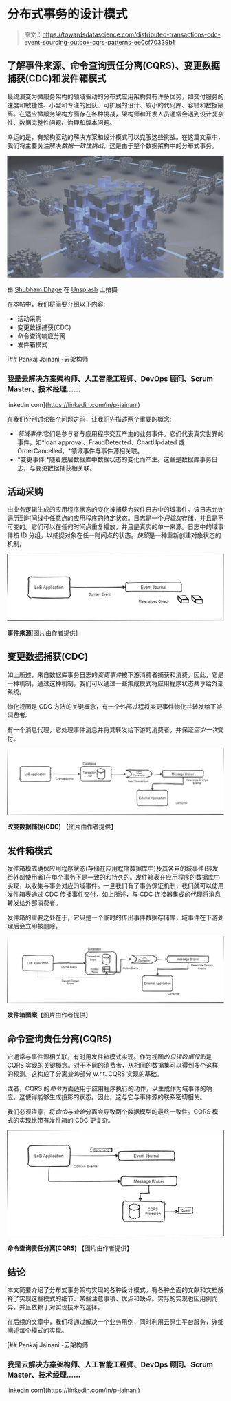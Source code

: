 # 分布式事务的设计模式

> 原文：<https://towardsdatascience.com/distributed-transactions-cdc-event-sourcing-outbox-cqrs-patterns-ee0cf70339b1>

## 了解事件来源、命令查询责任分离(CQRS)、变更数据捕获(CDC)和发件箱模式

最终演变为微服务架构的领域驱动的分布式应用架构具有许多优势，如交付服务的速度和敏捷性、小型和专注的团队、可扩展的设计、较小的代码库、容错和数据隔离。在适应微服务架构方面存在各种挑战，架构师和开发人员通常会遇到设计复杂性、数据完整性问题、治理和版本问题。

幸运的是，有架构驱动的解决方案和设计模式可以克服这些挑战。在这篇文章中，我们将主要关注解决*数据一致性挑战*，这是由于整个数据架构中的分布式事务。

![](img/7293279384d8d7165baf2723dc5fb53a.png)

由 [Shubham Dhage](https://unsplash.com/@theshubhamdhage?utm_source=medium&utm_medium=referral) 在 [Unsplash](https://unsplash.com?utm_source=medium&utm_medium=referral) 上拍摄

在本帖中，我们将简要介绍以下内容:

*   活动采购
*   变更数据捕获(CDC)
*   命令查询响应分离
*   发件箱模式

[](https://linkedin.com/in/p-jainani) [## Pankaj Jainani -云架构师

### 我是云解决方案架构师、人工智能工程师、DevOps 顾问、Scrum Master、技术经理……

linkedin.com](https://linkedin.com/in/p-jainani) 

在我们分别讨论每个问题之前，让我们先描述两个重要的概念:

*   *领域事件*:它们是参与者与应用程序交互产生的业务事件。它们代表真实世界的事件，如*loan approval、FraudDetected、ChartUpdated 或 OrderCancelled。*领域事件与事件源相关联。
*   *变更事件:*随着底层数据库中数据状态的变化而产生。这些是数据库事务日志，与变更数据捕获相关联。

## 活动采购

由业务逻辑生成的应用程序状态的变化被捕获为软件日志中的域事件。该日志允许遍历到时间线中任意点的应用程序的特定状态。日志是一个*只追加*存储，并且是不可变的。它们可以在任何时间点重复播放，并且是真实的单一来源。日志中的域事件按 ID 分组，以捕捉对象在任一时间点的状态。*快照*是一种重新创建对象状态的机制。

![](img/069aea5389b4664bf343af95bffdf60a.png)

**事件来源**[图片由作者提供]

## 变更数据捕获(CDC)

如上所述，来自数据库事务日志的*变更事件*被下游消费者捕获和消费。因此，它是一种机制，通过这种机制，我们可以通过一些集成模式将应用程序状态共享给外部系统。

物化视图是 CDC 方法的关键概念，有一个外部过程将变更事件物化并转发给下游消费者。

有一个消息代理，它处理事件消息并将其转发给下游的消费者，并保证*至少一次*交付。

![](img/3c8339467a3d5ce94bd5a33570b9b7ac.png)

**改变数据捕捉(CDC)** 【图片由作者提供】

## **发件箱模式**

发件箱模式确保应用程序状态(存储在应用程序数据库中)及其各自的域事件(转发给外部使用者)在单个事务下是一致的和持久的。发件箱表在应用程序的数据库中实现，以收集与事务对应的域事件。一旦我们有了事务保证机制，我们就可以使用发件箱表通过 CDC 传播事件交付，如上所述，与 CDC 连接器集成的代理将消息转发给外部消费者。

发件箱的重要之处在于，它只是一个临时的传出事件数据存储库，域事件在下游处理后会立即被删除。

![](img/6d87cd71fd65f382a1e907e370c176d2.png)

**发件箱图案**【图片由作者提供】

## 命令查询责任分离(CQRS)

它通常与事件源相关联，有时用发件箱模式实现。作为视图*的只读数据投影*是 CQRS 实现的关键概念。对于不同的消费者，从相同的数据集可以得到多个这样的预测。这构成了分离*查询*部分 w.r.t. CQRS 实现的基础。

或者，CQRS 的*命令*方面适用于应用程序执行的动作，以生成作为域事件的响应。这使得能够生成投影的状态。因此，这与它与事件源的联系密切相关。

我们必须注意，将*命令*与*查询*分离会导致两个数据模型的最终一致性。CQRS 模式的实现比带有发件箱的 CDC 更复杂。

![](img/c11097e36b125d36e9a43b96d537fec1.png)

**命令查询责任分离(CQRS)** 【图片由作者提供】

## 结论

本文简要介绍了分布式事务架构实现的各种设计模式。有各种全面的文献和文档解释了实现这些模式的细节、某些注意事项、优点和缺点。实际的实现也因用例而异，并且依赖于对实现技术的选择。

在后续的文章中，我们将通过解决一个业务用例，同时利用云原生平台服务，详细阐述每个模式的实现。

[](https://linkedin.com/in/p-jainani) [## Pankaj Jainani -云架构师

### 我是云解决方案架构师、人工智能工程师、DevOps 顾问、Scrum Master、技术经理……

linkedin.com](https://linkedin.com/in/p-jainani)
